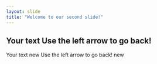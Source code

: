 ```yaml
---
layout: slide
title: "Welcome to our second slide!"
---
```

Your text
Use the left arrow to go back!
---
Your text new
Use the left arrow to go back! new
